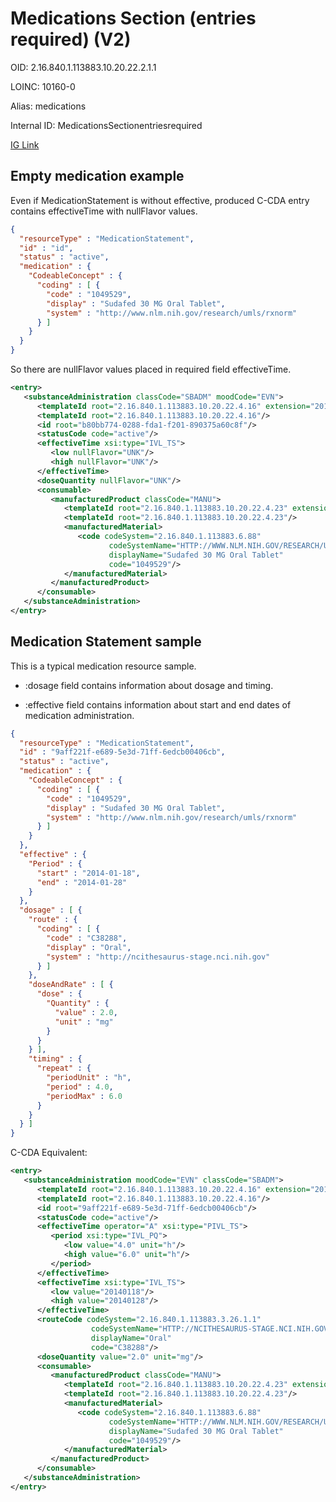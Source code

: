 # Medications Section (entries required) (V2)

OID: 2.16.840.1.113883.10.20.22.2.1.1

LOINC: 10160-0

Alias: medications

Internal ID: MedicationsSectionentriesrequired

[IG Link](https://www.hl7.org/ccdasearch/templates/2.16.840.1.113883.10.20.22.2.1.1.html)

## Empty medication example
Even if MedicationStatement is without effective, produced C-CDA entry contains effectiveTime with nullFlavor values.


```json
{
  "resourceType" : "MedicationStatement",
  "id" : "id",
  "status" : "active",
  "medication" : {
    "CodeableConcept" : {
      "coding" : [ {
        "code" : "1049529",
        "display" : "Sudafed 30 MG Oral Tablet",
        "system" : "http://www.nlm.nih.gov/research/umls/rxnorm"
      } ]
    }
  }
}
```

So there are nullFlavor values placed in required field effectiveTime.
```xml
<entry>
   <substanceAdministration classCode="SBADM" moodCode="EVN">
      <templateId root="2.16.840.1.113883.10.20.22.4.16" extension="2014-06-09"/>
      <templateId root="2.16.840.1.113883.10.20.22.4.16"/>
      <id root="b80bb774-0288-fda1-f201-890375a60c8f"/>
      <statusCode code="active"/>
      <effectiveTime xsi:type="IVL_TS">
         <low nullFlavor="UNK"/>
         <high nullFlavor="UNK"/>
      </effectiveTime>
      <doseQuantity nullFlavor="UNK"/>
      <consumable>
         <manufacturedProduct classCode="MANU">
            <templateId root="2.16.840.1.113883.10.20.22.4.23" extension="2014-06-09"/>
            <templateId root="2.16.840.1.113883.10.20.22.4.23"/>
            <manufacturedMaterial>
               <code codeSystem="2.16.840.1.113883.6.88"
                      codeSystemName="HTTP://WWW.NLM.NIH.GOV/RESEARCH/UMLS/RXNORM"
                      displayName="Sudafed 30 MG Oral Tablet"
                      code="1049529"/>
            </manufacturedMaterial>
         </manufacturedProduct>
      </consumable>
   </substanceAdministration>
</entry>
```

## Medication Statement sample
This is a typical medication resource sample.
          
* :dosage field contains information about dosage and timing.
          
* :effective field contains information about start and end dates of medication administration.



```json
{
  "resourceType" : "MedicationStatement",
  "id" : "9aff221f-e689-5e3d-71ff-6edcb00406cb",
  "status" : "active",
  "medication" : {
    "CodeableConcept" : {
      "coding" : [ {
        "code" : "1049529",
        "display" : "Sudafed 30 MG Oral Tablet",
        "system" : "http://www.nlm.nih.gov/research/umls/rxnorm"
      } ]
    }
  },
  "effective" : {
    "Period" : {
      "start" : "2014-01-18",
      "end" : "2014-01-28"
    }
  },
  "dosage" : [ {
    "route" : {
      "coding" : [ {
        "code" : "C38288",
        "display" : "Oral",
        "system" : "http://ncithesaurus-stage.nci.nih.gov"
      } ]
    },
    "doseAndRate" : [ {
      "dose" : {
        "Quantity" : {
          "value" : 2.0,
          "unit" : "mg"
        }
      }
    } ],
    "timing" : {
      "repeat" : {
        "periodUnit" : "h",
        "period" : 4.0,
        "periodMax" : 6.0
      }
    }
  } ]
}
```

C-CDA Equivalent:
```xml
<entry>
   <substanceAdministration moodCode="EVN" classCode="SBADM">
      <templateId root="2.16.840.1.113883.10.20.22.4.16" extension="2014-06-09"/>
      <templateId root="2.16.840.1.113883.10.20.22.4.16"/>
      <id root="9aff221f-e689-5e3d-71ff-6edcb00406cb"/>
      <statusCode code="active"/>
      <effectiveTime operator="A" xsi:type="PIVL_TS">
         <period xsi:type="IVL_PQ">
            <low value="4.0" unit="h"/>
            <high value="6.0" unit="h"/>
         </period>
      </effectiveTime>
      <effectiveTime xsi:type="IVL_TS">
         <low value="20140118"/>
         <high value="20140128"/>
      </effectiveTime>
      <routeCode codeSystem="2.16.840.1.113883.3.26.1.1"
                  codeSystemName="HTTP://NCITHESAURUS-STAGE.NCI.NIH.GOV"
                  displayName="Oral"
                  code="C38288"/>
      <doseQuantity value="2.0" unit="mg"/>
      <consumable>
         <manufacturedProduct classCode="MANU">
            <templateId root="2.16.840.1.113883.10.20.22.4.23" extension="2014-06-09"/>
            <templateId root="2.16.840.1.113883.10.20.22.4.23"/>
            <manufacturedMaterial>
               <code codeSystem="2.16.840.1.113883.6.88"
                      codeSystemName="HTTP://WWW.NLM.NIH.GOV/RESEARCH/UMLS/RXNORM"
                      displayName="Sudafed 30 MG Oral Tablet"
                      code="1049529"/>
            </manufacturedMaterial>
         </manufacturedProduct>
      </consumable>
   </substanceAdministration>
</entry>
```